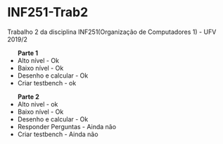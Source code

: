 # INF251-Trab2
Trabalho 2  da disciplina INF251(Organização de Computadores 1) - UFV 2019/2
<ul>
<b>Parte 1</b>
  <li>Alto nível - Ok</li>
  <li>Baixo nível - Ok</li>
  <li>Desenho e calcular - Ok</li>
  <li>Criar testbench - ok</li>
</ul>
<ul>
<b>Parte 2</b>
  <li>Alto nivel - ok</li>
  <li>Baixo nível - Ok</li>
  <li>Desenho e calcular - Ok</li>
  <li>Responder Perguntas - Ainda não</li>
  <li>Criar testbench - Ainda não</li>
</ul>
